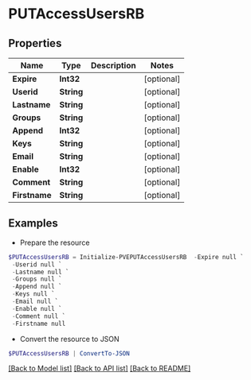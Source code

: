 # PUTAccessUsersRB
## Properties

Name | Type | Description | Notes
------------ | ------------- | ------------- | -------------
**Expire** | **Int32** |  | [optional] 
**Userid** | **String** |  | [optional] 
**Lastname** | **String** |  | [optional] 
**Groups** | **String** |  | [optional] 
**Append** | **Int32** |  | [optional] 
**Keys** | **String** |  | [optional] 
**Email** | **String** |  | [optional] 
**Enable** | **Int32** |  | [optional] 
**Comment** | **String** |  | [optional] 
**Firstname** | **String** |  | [optional] 

## Examples

- Prepare the resource
```powershell
$PUTAccessUsersRB = Initialize-PVEPUTAccessUsersRB  -Expire null `
 -Userid null `
 -Lastname null `
 -Groups null `
 -Append null `
 -Keys null `
 -Email null `
 -Enable null `
 -Comment null `
 -Firstname null
```

- Convert the resource to JSON
```powershell
$PUTAccessUsersRB | ConvertTo-JSON
```

[[Back to Model list]](../README.md#documentation-for-models) [[Back to API list]](../README.md#documentation-for-api-endpoints) [[Back to README]](../README.md)

